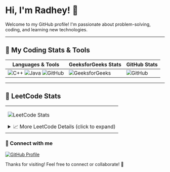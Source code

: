 # Hi, I'm Radhey! 👋

Welcome to my GitHub profile! I'm passionate about problem-solving, coding, and learning new technologies.

---

## 🚀 My Coding Stats & Tools

| **Languages & Tools**                                       | **GeeksforGeeks Stats**                                                                 | **GitHub Stats**                                                                                   |
|------------------------------------------------------------|-----------------------------------------------------------------------------------------|---------------------------------------------------------------------------------------------------|
| ![C++](https://img.shields.io/badge/Language-C++-00599C?style=flat-square&logo=c%2B%2B) ![Java](https://img.shields.io/badge/Language-Java-007396?style=flat-square&logo=java) ![GitHub](https://img.shields.io/badge/GitHub-100000?style=flat-square&logo=github&logoColor=white) | ![GeeksforGeeks](https://geeks-for-geeks-stats-api.vercel.app/?userName=radheyshayam2005) | ![GitHub](https://github-readme-stats.vercel.app/api?username=RADHE-SHYAM-03&show_icons=true&theme=radical) |

---

## 🚀 LeetCode Stats

<table>
  <tr>
    <td>

![LeetCode Stats](https://leetcard.jacoblin.cool/sham_dravid_03?theme=dark&font=Noto%20Sans%20Runic&ext=heatmap)

    
<details>
  <summary>📈 More LeetCode Details (click to expand)</summary>

  ### 🏆 Recent Activity  
  ![Recent Activity](https://leetcard.jacoblin.cool/sham_dravid_03?ext=activity)

  ### 🏁 Contest Rating History  
  ![Contest Rating History](https://leetcard.jacoblin.cool/sham_dravid_03?ext=contest)

  ### 📊 Weekly Activity Heatmap  
  ![Activity Heatmap](https://leetcard.jacoblin.cool/sham_dravid_03?ext=heatmap)

</details>

  </tr>
</table>


### 🔗 Connect with me

[![GitHub Profile](https://img.shields.io/badge/GitHub-RADHE--SHYAM--03-181717?style=flat-square&logo=github&logoColor=white)](https://github.com/RADHE-SHYAM-03)


Thanks for visiting! Feel free to connect or collaborate! 🚀

